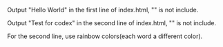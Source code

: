 Output "Hello World" in the first line of index.html, "" is not include.

Output "Test for codex" in the second line of index.html, "" is not include.

For the second line, use rainbow colors(each word a different color).